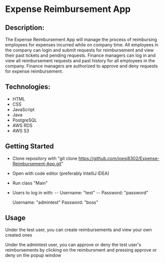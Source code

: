 # Expense Reimbursement App

## Description:
The Expense Reimbursement App will manage the process of reimbursing employees for expenses incurred while on company time. 
All employees in the company can login and submit requests for reimbursement and view their past tickets and pending requests. 
Finance managers can log in and view all reimbursement requests and past history for all employees in the company.
Finance managers are authorized to approve and deny requests for expense reimbursement.

## Technologies:
- HTML
- CSS 
- JavaScript
- Java
- PostgreSQL
- AWS RDS
- AWS S3

## Getting Started

- Clone repository with "git clone  https://github.com/joesi8302/Expense-Reimbursement-App.git"
- Open with code editor (preferably IntelliJ IDEA)
- Run class "Main"
- Users to log in with:
-- Username: "test"
-- Password: "password"
  
  Username: "admintest"
  Password: "boss"
  
## Usage
Under the test user, you can create reimbursements and view your own created ones

Under the admintest user, you can approve or deny the test user's reimbursements by clicking 
on the reimbursment and pressing approve or deny on the popup window
